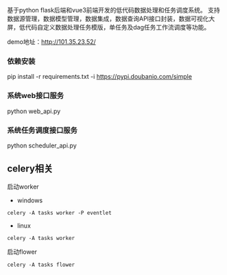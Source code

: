 基于python flask后端和vue3前端开发的低代码数据处理和任务调度系统。
支持数据源管理，数据模型管理，数据集成，数据查询API接口封装，数据可视化大屏，低代码自定义数据处理任务模版，单任务及dag任务工作流调度等功能。

demo地址：http://101.35.23.52/
### 依赖安装
pip install -r requirements.txt -i https://pypi.doubanio.com/simple
### 系统web接口服务
python web_api.py
### 系统任务调度接口服务
python scheduler_api.py
## celery相关
启动worker
- windows
```
celery -A tasks worker -P eventlet
```
- linux
```
celery -A tasks worker
```
启动flower
```
celery -A tasks flower
```

